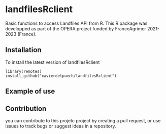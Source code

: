 # landfilesRclient

Basic functions to access Landfiles API from R.
This R package was developped as part of the OPERA project funded by FranceAgrimer 2021-2023 (France).


## Installation

To install the latest version of landfilesRclient

```
library(remotes)
install_github("xavierdelpuech/landfilesRclient")
```

## Example of use


## Contribution

you can contribute to this projetc project by creating a pull request, or use issues to track bugs or suggest ideas in a repository.
